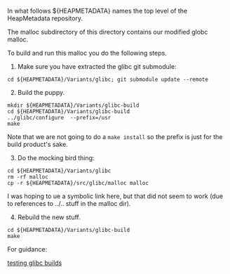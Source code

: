 In what follows  ${HEAPMETADATA} names the top level of the HeapMetadata
repository.

The malloc subdirectory of this directory contains our modified globc malloc.

To build and run this malloc you do the following steps.


1.  Make sure you have extracted the glibc git submodule:

```
cd ${HEAPMETADATA}/Variants/glibc; git submodule update --remote
```

2. Build the puppy.

```
mkdir ${HEAPMETADATA}/Variants/glibc-build
cd ${HEAPMETADATA}/Variants/glibc-build
../glibc/configure  --prefix=/usr
make
```

Note that we are not going to do a `make install` so the prefix is just
for the build product's sake.

3. Do the mocking bird thing:

```
cd ${HEAPMETADATA}/Variants/glibc
rm -rf malloc
cp -r ${HEAPMETADATA}/src/glibc/malloc malloc
```
I was hoping to ue a symbolic link here, but that did not seem to work (due
to references to ../.. stuff in the malloc dir).

4. Rebuild the new stuff.

```
cd ${HEAPMETADATA}/Variants/glibc-build
make
```


For guidance:

[testing glibc builds](https://sourceware.org/glibc/wiki/Testing/Builds)

